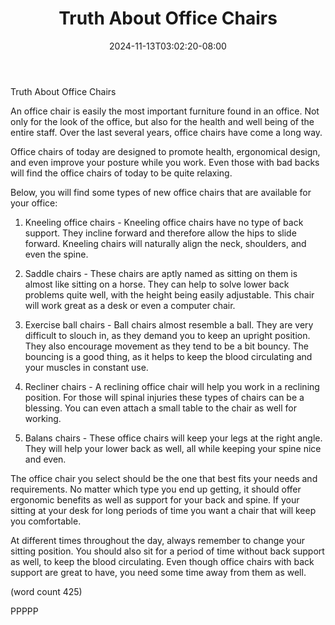 ﻿---
title: "Truth About Office Chairs"
date: 2024-11-13T03:02:20-08:00
description: "Office Chairs Tips for Web Success"
featured_image: "/images/Office Chairs.jpg"
tags: ["Office Chairs"]
---

Truth About Office Chairs

An office chair is easily the most important
furniture found in an office.  Not only for the
look of the office, but also for the health and
well being of the entire staff.  Over the last
several years, office chairs have come a long
way.

Office chairs of today are designed to promote
health, ergonomical design, and even improve 
your posture while you work.  Even those with
bad backs will find the office chairs of today
to be quite relaxing.

Below, you will find some types of new office 
chairs that are available for your office:

1.  Kneeling office chairs - Kneeling office chairs
have no type of back support. They incline forward
and therefore allow the hips to slide forward.
Kneeling chairs will naturally align the neck,
shoulders, and even the spine.

2.  Saddle chairs - These chairs are aptly named
as sitting on them is almost like sitting on 
a horse.  They can help to solve lower back
problems quite well, with the height being easily
adjustable.  This chair will work great as a
desk or even a computer chair.

3.  Exercise ball chairs - Ball chairs almost
resemble a ball.  They are very difficult to 
slouch in, as they demand you to keep an upright
position.  They also encourage movement as they
tend to be a bit bouncy.  The bouncing is a good
thing, as it helps to keep the blood circulating
and your muscles in constant use.

4.  Recliner chairs - A reclining office chair 
will help you work in a reclining position.  For
those will spinal injuries these types of chairs
can be a blessing.  You can even attach a small
table to the chair as well for working.

5.  Balans chairs - These office chairs will keep 
your legs at the right angle.  They will help your
lower back as well, all while keeping your spine 
nice and even.

The office chair you select should be the one that
best fits your needs and requirements.  No matter
which type you end up getting, it should offer 
ergonomic benefits as well as support for your back
and spine.  If your sitting at your desk for long
periods of time you want a chair that will keep you
comfortable.

At different times throughout the day, always remember
to change your sitting position.  You should also 
sit for a period of time without back support as well,
to keep the blood circulating.  Even though office 
chairs with back support are great to have, you need
some time away from them as well.

(word count 425)

PPPPP
